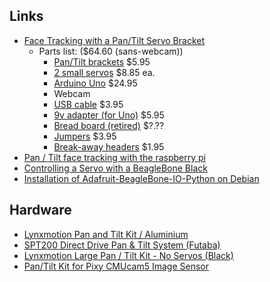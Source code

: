 
## Links
 * [Face Tracking with a Pan/Tilt Servo Bracket](https://www.sparkfun.com/tutorials/304)
   * Parts list: ($64.60 (sans-webcam))
     * [Pan/Tilt brackets](https://www.sparkfun.com/products/10335) $5.95
     * [2 small servos](https://www.sparkfun.com/products/9065) $8.85 ea.
     * [Arduino Uno](https://www.sparkfun.com/products/11021) $24.95
     * Webcam
     * [USB cable](https://www.sparkfun.com/products/512) $3.95
     * [9v adapter (for Uno)](https://www.sparkfun.com/products/298) $5.95
     * [Bread board (retired)](https://www.sparkfun.com/products/retired/137) $?.??
     * [Jumpers](https://www.sparkfun.com/products/8431) $3.95
     * [Break-away headers](https://www.sparkfun.com/products/116) $1.95
 * [Pan / Tilt face tracking with the raspberry pi](http://www.instructables.com/id/Pan-Tilt-face-tracking-with-the-raspberry-pi/?ALLSTEPS)
 * [Controlling a Servo with a BeagleBone Black](https://learn.adafruit.com/controlling-a-servo-with-a-beaglebone-black/overview)
 * [Installation of Adafruit-BeagleBone-IO-Python on Debian](https://learn.adafruit.com/setting-up-io-python-library-on-beaglebone-black/installation-on-ubuntu)

## Hardware
 * [Lynxmotion Pan and Tilt Kit / Aluminium](http://www.robotshop.com/en/lynxmotion-pan-and-tilt-kit-aluminium2.html)
 * [SPT200 Direct Drive Pan & Tilt System (Futaba)](http://www.robotshop.com/en/spt200-drive-pan-tilt-system-futaba.html)
 * [Lynxmotion Large Pan / Tilt Kit - No Servos (Black)](http://www.robotshop.com/en/lynxmotion-large-pan-tilt-no-servos-black.html)
 * [Pan/Tilt Kit for Pixy CMUcam5 Image Sensor](http://www.robotshop.com/en/pan-tilt-kit-pixy-cmucam5-image-sensor.html)
